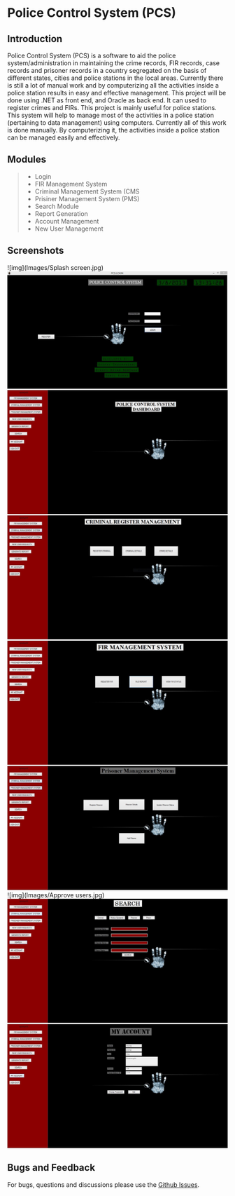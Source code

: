 # Police Control System (PCS)
## Introduction
Police Control System (PCS) is a software to aid the police system/administration in maintaining the crime records, FIR records, case records and prisoner records in a country segregated on the basis of different states, cities and police stations in the local areas. Currently there is still a lot of manual work and by computerizing all the activities inside a police station results in easy and effective management.
This project will be done using .NET as front end, and Oracle as back end. It can used to register crimes and FIRs. This project is mainly useful for police stations. This system will help to manage most of the activities in a police station (pertaining to data management) using computers. Currently all of this work is done manually. By computerizing it, the activities inside a police station can be managed easily and effectively.
## Modules
> * Login
> * FIR Management System
> * Criminal Management System (CMS
> * Prisiner Management System (PMS)
> * Search Module
> * Report Generation
> * Account Management
> * New User Management

## Screenshots
![img](Images/Splash screen.jpg)
![img](Images/Login.jpg)
![img](Images/Dashboard.jpg)
![img](Images/CRM.jpg)
![img](Images/FIR.jpg)
![img](Images/PMS.jpg)
![img](Images/Approve users.jpg)
![img](Images/Search.jpg)
![img](Images/Account.jpg)


## Bugs and Feedback
For bugs, questions and discussions please use the [Github Issues](https://github.com/aksh4y/PCS/issues).
